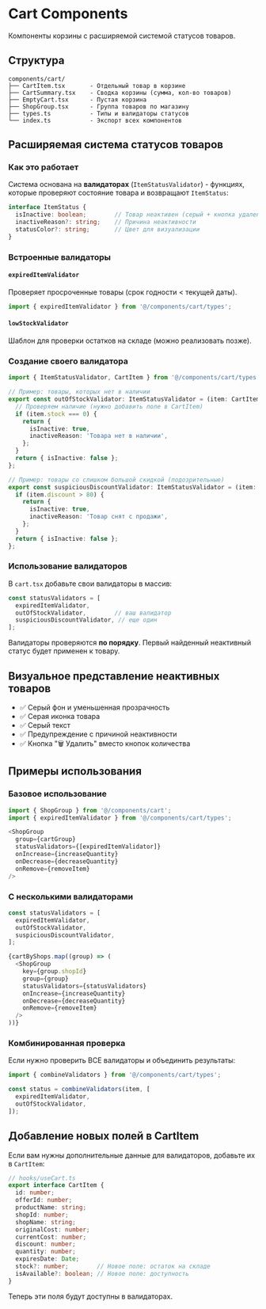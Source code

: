 # Cart Components

Компоненты корзины с расширяемой системой статусов товаров.

## Структура

```
components/cart/
├── CartItem.tsx       - Отдельный товар в корзине
├── CartSummary.tsx    - Сводка корзины (сумма, кол-во товаров)
├── EmptyCart.tsx      - Пустая корзина
├── ShopGroup.tsx      - Группа товаров по магазину
├── types.ts           - Типы и валидаторы статусов
└── index.ts           - Экспорт всех компонентов
```

## Расширяемая система статусов товаров

### Как это работает

Система основана на **валидаторах** (`ItemStatusValidator`) - функциях, которые проверяют состояние товара и возвращают `ItemStatus`:

```typescript
interface ItemStatus {
  isInactive: boolean;        // Товар неактивен (серый + кнопка удаления)
  inactiveReason?: string;    // Причина неактивности
  statusColor?: string;       // Цвет для визуализации
}
```

### Встроенные валидаторы

#### `expiredItemValidator`
Проверяет просроченные товары (срок годности < текущей даты).

```typescript
import { expiredItemValidator } from '@/components/cart/types';
```

#### `lowStockValidator`
Шаблон для проверки остатков на складе (можно реализовать позже).

### Создание своего валидатора

```typescript
import { ItemStatusValidator, CartItem } from '@/components/cart/types';

// Пример: товары, которых нет в наличии
export const outOfStockValidator: ItemStatusValidator = (item: CartItem) => {
  // Проверяем наличие (нужно добавить поле в CartItem)
  if (item.stock === 0) {
    return {
      isInactive: true,
      inactiveReason: 'Товара нет в наличии',
    };
  }
  return { isInactive: false };
};

// Пример: товары со слишком большой скидкой (подозрительные)
export const suspiciousDiscountValidator: ItemStatusValidator = (item: CartItem) => {
  if (item.discount > 80) {
    return {
      isInactive: true,
      inactiveReason: 'Товар снят с продажи',
    };
  }
  return { isInactive: false };
};
```

### Использование валидаторов

В `cart.tsx` добавьте свои валидаторы в массив:

```typescript
const statusValidators = [
  expiredItemValidator,
  outOfStockValidator,        // ваш валидатор
  suspiciousDiscountValidator, // еще один
];
```

Валидаторы проверяются **по порядку**. Первый найденный неактивный статус будет применен к товару.

## Визуальное представление неактивных товаров

- ✅ Серый фон и уменьшенная прозрачность
- ✅ Серая иконка товара
- ✅ Серый текст
- ✅ Предупреждение с причиной неактивности
- ✅ Кнопка "🗑️ Удалить" вместо кнопок количества

## Примеры использования

### Базовое использование
```typescript
import { ShopGroup } from '@/components/cart';
import { expiredItemValidator } from '@/components/cart/types';

<ShopGroup
  group={cartGroup}
  statusValidators={[expiredItemValidator]}
  onIncrease={increaseQuantity}
  onDecrease={decreaseQuantity}
  onRemove={removeItem}
/>
```

### С несколькими валидаторами
```typescript
const statusValidators = [
  expiredItemValidator,
  outOfStockValidator,
  suspiciousDiscountValidator,
];

{cartByShops.map((group) => (
  <ShopGroup
    key={group.shopId}
    group={group}
    statusValidators={statusValidators}
    onIncrease={increaseQuantity}
    onDecrease={decreaseQuantity}
    onRemove={removeItem}
  />
))}
```

### Комбинированная проверка
Если нужно проверить ВСЕ валидаторы и объединить результаты:

```typescript
import { combineValidators } from '@/components/cart/types';

const status = combineValidators(item, [
  expiredItemValidator,
  outOfStockValidator,
]);
```

## Добавление новых полей в CartItem

Если вам нужны дополнительные данные для валидаторов, добавьте их в `CartItem`:

```typescript
// hooks/useCart.ts
export interface CartItem {
  id: number;
  offerId: number;
  productName: string;
  shopId: number;
  shopName: string;
  originalCost: number;
  currentCost: number;
  discount: number;
  quantity: number;
  expiresDate: Date;
  stock?: number;        // Новое поле: остаток на складе
  isAvailable?: boolean; // Новое поле: доступность
}
```

Теперь эти поля будут доступны в валидаторах.

